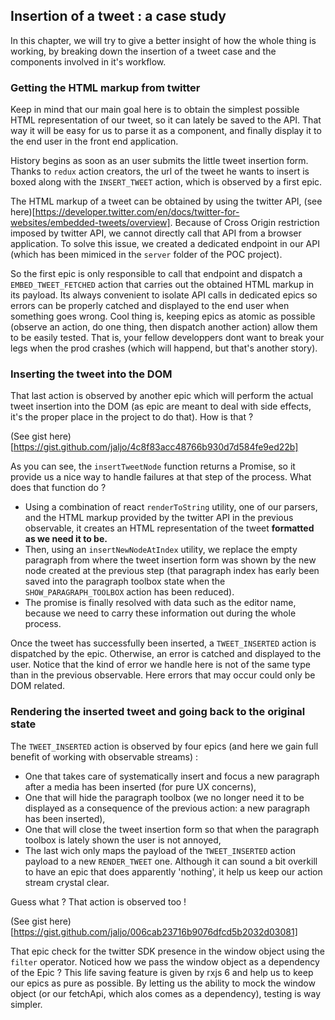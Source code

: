 ## Insertion of a tweet : a case study

In this chapter, we will try to give a better insight of how the whole thing is
working, by breaking down the insertion of a tweet case and the components
involved in it's workflow.

### Getting the HTML markup from twitter

Keep in mind that our main goal here is to obtain the simplest possible HTML
representation of our tweet, so it can lately be saved to the API. That way it
will be easy for us to parse it as a component, and finally display it to the
end user in the front end application.

History begins as soon as an user submits the little tweet insertion form.
Thanks to `redux` action creators, the url of the tweet he wants to insert is
boxed along with the `INSERT_TWEET` action, which is observed by a first epic.

The HTML markup of a tweet can be obtained by using the twitter API,
(see here)[https://developer.twitter.com/en/docs/twitter-for-websites/embedded-tweets/overview].
Because of Cross Origin restriction imposed by twitter API, we cannot directly
call that API from a browser application. To solve this issue, we created a
dedicated endpoint in our API (which has been mimiced in the `server` folder of
the POC project).

So the first epic is only responsible to call that endpoint and dispatch a
`EMBED_TWEET_FETCHED` action that carries out the obtained HTML markup in its
payload. Its always convenient to isolate API calls in dedicated epics so errors
can be properly catched and displayed to the end user when something goes wrong.
Cool thing is, keeping epics as atomic as possible (observe an action, do one
thing, then dispatch another action) allow them to be easily tested. That is,
your fellow developpers dont want to break your legs when the prod crashes
(which will happend, but that's another story).

### Inserting the tweet into the DOM

That last action is observed by another epic which will perform the actual tweet
insertion into the DOM (as epic are meant to deal with side effects, it's the
proper place in the project to do that). How is that ?

(See gist here)[https://gist.github.com/jaljo/4c8f83acc48766b930d7d584fe9ed22b]

As you can see, the `insertTweetNode` function returns a Promise, so it provide
us a nice way to handle failures at that step of the process. What does that
function do ?

- Using a combination of react `renderToString` utility, one of our parsers, and
the HTML markup provided by the twitter API in the previous observable, it
creates an HTML representation of the tweet **formatted as we need it to be.**
- Then, using an `insertNewNodeAtIndex` utility, we replace the empty paragraph
from where the tweet insertion form was shown by the new node created at the
previous step (that paragraph index has early been saved into the paragraph
toolbox state when the `SHOW_PARAGRAPH_TOOLBOX` action has been reduced).
- The promise is finally resolved with data such as the editor name, because we
need to carry these information out during the whole process.

Once the tweet has successfully been inserted, a `TWEET_INSERTED` action is
dispatched  by the epic. Otherwise, an error is catched and displayed to the
user. Notice that the kind of error we handle here is not of the same type than
in the previous observable. Here errors that may occur could only be DOM related.

### Rendering the inserted tweet and going back to the original state

The `TWEET_INSERTED` action is observed by four epics (and here we gain full
benefit of working with observable streams) :
- One that takes care of systematically insert and focus a new paragraph after a
media has been inserted (for pure UX concerns),
- One that will hide the paragraph toolbox (we no longer need it to be displayed
as a consequence of the previous action: a new paragraph has been inserted),
- One that will close the tweet insertion form so that when the paragraph toolbox
is lately shown the user is not annoyed,
- The last wich only maps the payload of the `TWEET_INSERTED` action payload to
a new `RENDER_TWEET` one. Although it can sound a bit overkill to have an epic
that does apparently 'nothing', it help us keep our action stream crystal clear.

Guess what ? That action is observed too !

(See gist here)[https://gist.github.com/jaljo/006cab23716b9076dfcd5b2032d03081]

That epic check for the twitter SDK presence in the window object using the
`filter` operator. Noticed how we pass the window object as a dependency of
the Epic ? This life saving feature is given by rxjs 6 and help us to keep our
epics as pure as possible. By letting us the ability to mock the window object
(or our fetchApi, which alos comes as a dependency), testing is way simpler.
